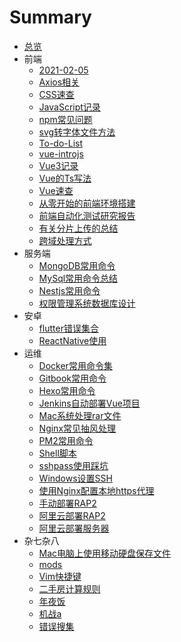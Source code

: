 # Summary

* [总览](README.md)
* 前端
	* [2021-02-05](./docs/front/2021-02-05.md)
	* [Axios相关](./docs/front/Axios相关.md)
	* [CSS速查](./docs/front/CSS速查.md)
	* [JavaScript记录](./docs/front/JavaScript记录.md)
	* [npm常见问题](./docs/front/npm常见问题.md)
	* [svg转字体文件方法](./docs/front/svg转字体文件方法.md)
	* [To-do-List](./docs/front/To-do-List.md)
	* [vue-introjs](./docs/front/vue-introjs.md)
	* [Vue3记录](./docs/front/Vue3记录.md)
	* [Vue的Ts写法](./docs/front/Vue的Ts写法.md)
	* [Vue速查](./docs/front/Vue速查.md)
	* [从零开始的前端环境搭建](./docs/front/从零开始的前端环境搭建.md)
	* [前端自动化测试研究报告](./docs/front/前端自动化测试研究报告.md)
	* [有关分片上传的总结](./docs/front/有关分片上传的总结.md)
	* [跨域处理方式](./docs/front/跨域处理方式.md)
* 服务端
	* [MongoDB常用命令](./docs/server/MongoDB常用命令.md)
	* [MySql常用命令总结](./docs/server/MySql常用命令总结.md)
	* [Nestjs常用命令](./docs/server/Nestjs常用命令.md)
	* [权限管理系统数据库设计](./docs/server/权限管理系统数据库设计.md)
* 安卓
	* [flutter错误集合](./docs/android/flutter错误集合.md)
	* [ReactNative使用](./docs/android/ReactNative使用.md)
* 运维
	* [Docker常用命令集](./docs/ops/Docker常用命令集.md)
	* [Gitbook常用命令](./docs/ops/Gitbook常用命令.md)
	* [Hexo常用命令](./docs/ops/Hexo常用命令.md)
	* [Jenkins自动部署Vue项目](./docs/ops/Jenkins自动部署Vue项目.md)
	* [Mac系统处理rar文件](./docs/ops/Mac系统处理rar文件.md)
	* [Nginx常见抽风处理](./docs/ops/Nginx常见抽风处理.md)
	* [PM2常用命令](./docs/ops/PM2常用命令.md)
	* [Shell脚本](./docs/ops/Shell脚本.md)
	* [sshpass使用踩坑](./docs/ops/sshpass使用踩坑.md)
	* [Windows设置SSH](./docs/ops/Windows设置SSH.md)
	* [使用Nginx配置本地https代理](./docs/ops/使用Nginx配置本地https代理.md)
	* [手动部署RAP2](./docs/ops/手动部署RAP2.md)
	* [阿里云部署RAP2](./docs/ops/阿里云部署RAP2.md)
	* [阿里云部署服务器](./docs/ops/阿里云部署服务器.md)
* 杂七杂八
	* [Mac电脑上使用移动硬盘保存文件](./docs/other/Mac电脑上使用移动硬盘保存文件.md)
	* [mods](./docs/other/mods.md)
	* [Vim快捷键](./docs/other/Vim快捷键.md)
	* [二手房计算规则](./docs/other/二手房计算规则.md)
	* [年夜饭](./docs/other/年夜饭.md)
	* [机战a](./docs/other/机战a.md)
	* [错误搜集](./docs/other/错误搜集.md)
